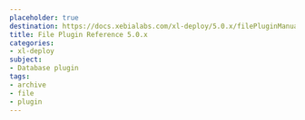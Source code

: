 ```yaml
---
placeholder: true
destination: https://docs.xebialabs.com/xl-deploy/5.0.x/filePluginManual.html
title: File Plugin Reference 5.0.x
categories: 
- xl-deploy
subject:
- Database plugin
tags:
- archive
- file
- plugin
---
```


